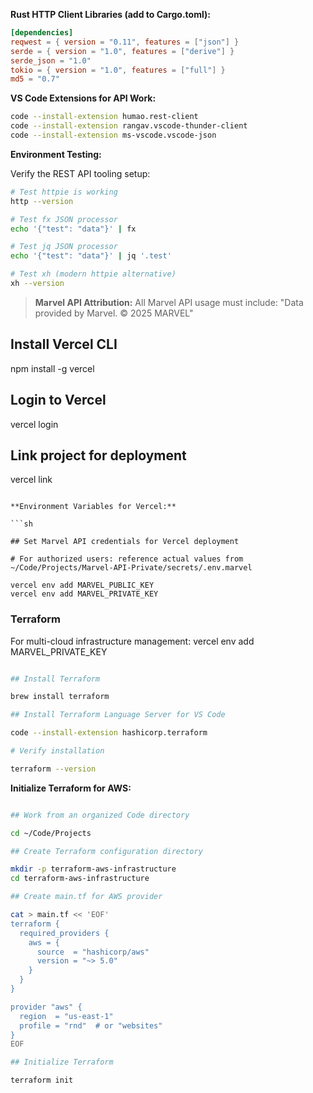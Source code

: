 **Rust HTTP Client Libraries (add to Cargo.toml):**

```toml
[dependencies]
reqwest = { version = "0.11", features = ["json"] }
serde = { version = "1.0", features = ["derive"] }
serde_json = "1.0"
tokio = { version = "1.0", features = ["full"] }
md5 = "0.7"
```

**VS Code Extensions for API Work:**

```sh
code --install-extension humao.rest-client
code --install-extension rangav.vscode-thunder-client
code --install-extension ms-vscode.vscode-json
```

**Environment Testing:**

Verify the REST API tooling setup:

```sh
# Test httpie is working
http --version

# Test fx JSON processor
echo '{"test": "data"}' | fx

# Test jq JSON processor  
echo '{"test": "data"}' | jq '.test'

# Test xh (modern httpie alternative)
xh --version
```

> **Marvel API Attribution:** All Marvel API usage must include: "Data provided by Marvel. © 2025 MARVEL"

## Install Vercel CLI

npm install -g vercel

## Login to Vercel

vercel login

## Link project for deployment

vercel link
```

**Environment Variables for Vercel:**

```sh

## Set Marvel API credentials for Vercel deployment

# For authorized users: reference actual values from ~/Code/Projects/Marvel-API-Private/secrets/.env.marvel

vercel env add MARVEL_PUBLIC_KEY
vercel env add MARVEL_PRIVATE_KEY
```

### Terraform

For multi-cloud infrastructure management:
vercel env add MARVEL_PRIVATE_KEY

```sh

## Install Terraform

brew install terraform

## Install Terraform Language Server for VS Code

code --install-extension hashicorp.terraform

# Verify installation

terraform --version
```

**Initialize Terraform for AWS:**

```sh

## Work from an organized Code directory

cd ~/Code/Projects

## Create Terraform configuration directory

mkdir -p terraform-aws-infrastructure
cd terraform-aws-infrastructure

## Create main.tf for AWS provider

cat > main.tf << 'EOF'
terraform {
  required_providers {
    aws = {
      source  = "hashicorp/aws"
      version = "~> 5.0"
    }
  }
}

provider "aws" {
  region  = "us-east-1"
  profile = "rnd"  # or "websites"
}
EOF

## Initialize Terraform

terraform init
```